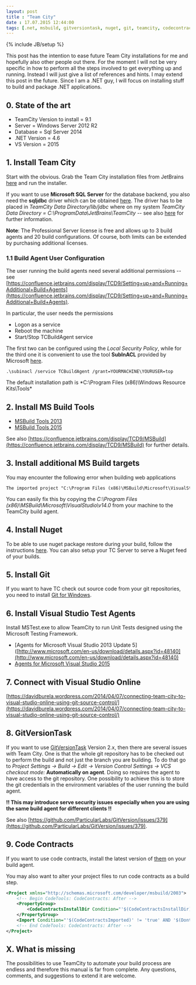 ```yaml
---
layout: post
title : "Team City"
date : 17.07.2015 12:44:00
tags: [.net, msbuild, gitversiontask, nuget, git, teamcity, codecontracts]
---
```

{% include JB/setup %}

This post has the intention to ease future Team City installations for me and hopefully also other people out there. For the moment I will not be very specific in how to perform all the steps involved to get everything up and running. Instead I will just give a list of references and hints. I may extend this post in the future. Since I am a .NET guy, I will focus on installing stuff to build and package .NET applications.

## 0. State of the art

*   TeamCity Version to install = 9.1
*   Server = Windows Server 2012 R2
*   Database = Sql Server 2014
*   .NET Version = 4.6
*   VS Version = 2015

## 1. Install Team City

Start with the obvious. Grab the Team City installation files from JetBrains [here](https://www.jetbrains.com/teamcity/download/) and run the installer.

If you want to use **Microsoft SQL Server** for the database backend, you also need the **sqljdbc** driver which can be obtained [here](http://www.microsoft.com/download/en/details.aspx?displaylang=en&id=11774). The driver has to be placed in *TeamCity Data Directory/lib/jdbc* where on my system *TeamCity Data Directory = C:\ProgramData\JetBrains\TeamCity* -- see also [here](https://confluence.jetbrains.com/display/TCD9/Setting+up+an+External+Database#SettingupanExternalDatabase-MicrosoftSQLServer) for further information.

**Note**: The Professional Server license is free and allows up to 3 build agents and 20 build configurations. Of course, both limits can be extended by purchasing additional licenses.

### 1.1 Build Agent User Configuration

The user running the build agents need several additional permissions -- see [https://confluence.jetbrains.com/display/TCD9/Setting+up+and+Running+Additional+Build+Agents](https://confluence.jetbrains.com/display/TCD9/Setting+up+and+Running+Additional+Build+Agents).

In particular, the user needs the permissions

*   Logon as a service
*   Reboot the machine
*   Start/Stop TCBuildAgent service

The first two can be configured using the *Local Security Policy*, while for the third one it is convenient to use the tool **SubInACL** provided by Microsoft [here](http://www.microsoft.com/downloads/details.aspx?FamilyID=e8ba3e56-d8fe-4a91-93cf-ed6985e3927b&displaylang=en).

    .\subinacl /service TCBuildAgent /grant=YOURMACHINE\YOURUSER=top

The default installation path is *C:\Program Files (x86)\Windows Resource Kits\Tools\*

## 2. Install MS Build Tools

*   [MSBuild Tools 2013](http://www.microsoft.com/en-us/download/details.aspx?id=40760)
*   [MSBuild Tools 2015](http://www.microsoft.com/en-us/download/details.aspx?id=48159)

See also [https://confluence.jetbrains.com/display/TCD9/MSBuild](https://confluence.jetbrains.com/display/TCD9/MSBuild) for further details.

## 3. Install additional MS Build targets

You may encounter the following error when building web applications

    The imported project "C:\Program Files (x86)\MSBuild\Microsoft\VisualStudio\v14.0\WebApplications\ Microsoft.WebApplication.targets" was not found.

You can easily fix this by copying the *C:\Program Files (x86)\MSBuild\Microsoft\VisualStudio\v14.0* from your machine to the TeamCity build agent.

## 4. Install Nuget

To be able to use nuget package restore during your build, follow the instructions [here](https://confluence.jetbrains.com/display/TCD9/NuGet). You can also setup your TC Server to serve a Nuget feed of your builds.

## 5. Install Git

If you want to have TC check out source code from your git repositories, you need to install [Git for Windows](http://msysgit.github.io/).

## 6. Install Visual Studio Test Agents

Install MSTest.exe to allow TeamCity to run Unit Tests designed using the Microsoft Testing Framework.

*   [Agents for Microsoft Visual Studio 2013 Update 5]([http://www.microsoft.com/en-us/download/details.aspx?id=48140](http://www.microsoft.com/en-us/download/details.aspx?id=48140)
*   [Agents for Microsoft Visual Studio 2015](https://www.microsoft.com/en-us/download/details.aspx?id=48152)

## 7. Connect with Visual Studio Online

[https://davidburela.wordpress.com/2014/04/07/connecting-team-city-to-visual-studio-online-using-git-source-control/](https://davidburela.wordpress.com/2014/04/07/connecting-team-city-to-visual-studio-online-using-git-source-control/)

## 8. GitVersionTask

If you want to use [GitVersionTask](https://github.com/GitTools/GitVersion) Version 2.x, then there are several issues with Team City. One is that the whole git repository has to be checked out to perform the build and not just the branch you are building. To do that go to *Project Settings -> Build -> Edit -> Version Control Settings -> VCS checkout mode:* **Automatically on agent**. Doing so requires the agent to have access to the git repository. One possibility to achieve this is to store the git credentials in the environment variables of the user running the build agent.

**!! This may introduce serve security issues especially when you are using the same build agent for different clients !!**

See also [https://github.com/ParticularLabs/GitVersion/issues/379](https://github.com/ParticularLabs/GitVersion/issues/379).

## 9. Code Contracts

If you want to use code contracts, install the latest version of [them](https://visualstudiogallery.msdn.microsoft.com/1ec7db13-3363-46c9-851f-1ce455f66970) on your build agent.

You may also want to alter your project files to run code contracts as a build step.

````xml
<Project xmlns="http://schemas.microsoft.com/developer/msbuild/2003">
    <!-- Begin CodeTools: CodeContracts: After -->
    <PropertyGroup>
        <CodeContractsInstallDir Condition="'$(CodeContractsInstallDir)'==''">C:\Program Files (x86)\Microsoft\Contracts\</CodeContractsInstallDir>
    </PropertyGroup>
    <Import Condition="'$(CodeContractsImported)' != 'true' AND '$(DontImportCodeContracts)' != 'true'" Project="$(CodeContractsInstallDir)MsBuild\v12.0\Microsoft.CodeContracts.targets" />
    <!-- End CodeTools: CodeContracts: After -->
</Project>
````

## X. What is missing

The possibilities to use TeamCity to automate your build process are endless and therefore this manual is far from complete. Any questions, comments, and suggestions to extend it are welcome.
